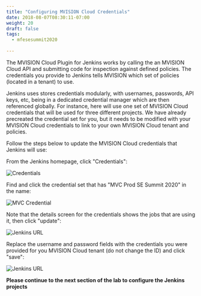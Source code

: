 ```yaml
---
title: "Configuring MVISION Cloud Credentials"
date: 2018-08-07T08:30:11-07:00
weight: 20
draft: false
tags:
  - mfesesummit2020
  
---
```


The MVISION Cloud Plugin for Jenkins works by calling the an MVISION Cloud API and submitting code for inspection against defined policies.  The credentials you provide to Jenkins tells MVISION which set of policies (located in a tenant) to use.

Jenkins uses stores credentials modularly, with usernames, passwords, API keys, etc, being in a dedicated credential manager which are then referenced globally.  For instance, here will use one set of MVISION Cloud credentials that will be used for three different projects.  We have already precreated the credential set for you, but it needs to be modified with your MVISION Cloud credentials to link to your own MVISION Cloud tenant and policies.

Follow the steps below to update the MVISION Cloud credentials that Jenkins will use:

From the Jenkins homepage, click "Credentials":

![Credentials](/images/mfe/jenkinscredentials.png?classes=border,shadow)

Find and click the credential set that has "MVC Prod SE Summit 2020" in the name:

![MVC Credential](/images/mfe/clickcredential.png?classes=border,shadow)

Note that the details screen for the credentials shows the jobs that are using it, then click "update":

![Jenkins URL](/images/mfe/clickupdate.png?classes=border,shadow)

Replace the username and password fields with the credentials you were provided for you MVISION Cloud tenant (do not change the ID) and click "save":

![Jenkins URL](/images/mfe/updatecredentials.png?classes=border,shadow)

**Please continue to the next section of the lab to configure the Jenkins projects**
